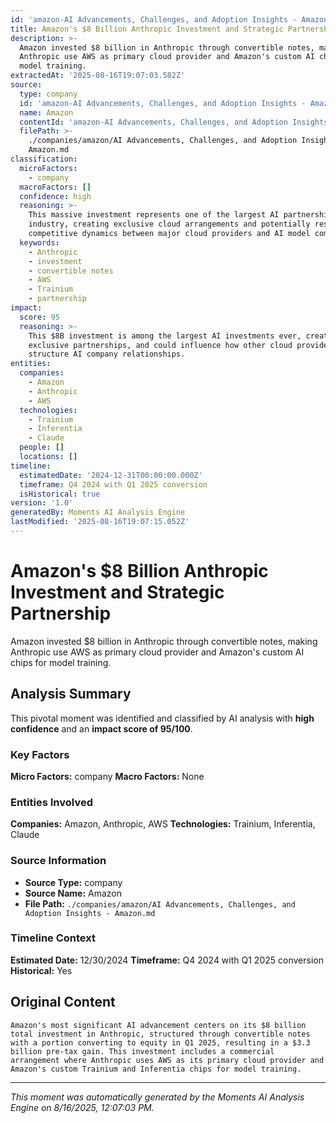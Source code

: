 ```yaml
---
id: 'amazon-AI Advancements, Challenges, and Adoption Insights - Amazon-moment-1'
title: Amazon's $8 Billion Anthropic Investment and Strategic Partnership
description: >-
  Amazon invested $8 billion in Anthropic through convertible notes, making
  Anthropic use AWS as primary cloud provider and Amazon's custom AI chips for
  model training.
extractedAt: '2025-08-16T19:07:03.582Z'
source:
  type: company
  id: 'amazon-AI Advancements, Challenges, and Adoption Insights - Amazon'
  name: Amazon
  contentId: 'amazon-AI Advancements, Challenges, and Adoption Insights - Amazon'
  filePath: >-
    ./companies/amazon/AI Advancements, Challenges, and Adoption Insights -
    Amazon.md
classification:
  microFactors:
    - company
  macroFactors: []
  confidence: high
  reasoning: >-
    This massive investment represents one of the largest AI partnerships in the
    industry, creating exclusive cloud arrangements and potentially reshaping
    competitive dynamics between major cloud providers and AI model companies.
  keywords:
    - Anthropic
    - investment
    - convertible notes
    - AWS
    - Trainium
    - partnership
impact:
  score: 95
  reasoning: >-
    This $8B investment is among the largest AI investments ever, creates
    exclusive partnerships, and could influence how other cloud providers
    structure AI company relationships.
entities:
  companies:
    - Amazon
    - Anthropic
    - AWS
  technologies:
    - Trainium
    - Inferentia
    - Claude
  people: []
  locations: []
timeline:
  estimatedDate: '2024-12-31T00:00:00.000Z'
  timeframe: Q4 2024 with Q1 2025 conversion
  isHistorical: true
version: '1.0'
generatedBy: Moments AI Analysis Engine
lastModified: '2025-08-16T19:07:15.052Z'
---
```

# Amazon's $8 Billion Anthropic Investment and Strategic Partnership

Amazon invested $8 billion in Anthropic through convertible notes, making Anthropic use AWS as primary cloud provider and Amazon's custom AI chips for model training.

## Analysis Summary

This pivotal moment was identified and classified by AI analysis with **high confidence** and an **impact score of 95/100**.

### Key Factors

**Micro Factors:** company
**Macro Factors:** None

### Entities Involved

**Companies:** Amazon, Anthropic, AWS
**Technologies:** Trainium, Inferentia, Claude



### Source Information

- **Source Type:** company
- **Source Name:** Amazon
- **File Path:** `./companies/amazon/AI Advancements, Challenges, and Adoption Insights - Amazon.md`

### Timeline Context

**Estimated Date:** 12/30/2024
**Timeframe:** Q4 2024 with Q1 2025 conversion
**Historical:** Yes

## Original Content

```
Amazon's most significant AI advancement centers on its $8 billion total investment in Anthropic, structured through convertible notes with a portion converting to equity in Q1 2025, resulting in a $3.3 billion pre-tax gain. This investment includes a commercial arrangement where Anthropic uses AWS as its primary cloud provider and Amazon's custom Trainium and Inferentia chips for model training.
```

---

*This moment was automatically generated by the Moments AI Analysis Engine on 8/16/2025, 12:07:03 PM.*
